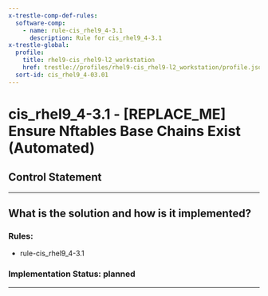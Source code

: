 ```yaml
---
x-trestle-comp-def-rules:
  software-comp:
    - name: rule-cis_rhel9_4-3.1
      description: Rule for cis_rhel9_4-3.1
x-trestle-global:
  profile:
    title: rhel9-cis_rhel9-l2_workstation
    href: trestle://profiles/rhel9-cis_rhel9-l2_workstation/profile.json
  sort-id: cis_rhel9_4-03.01
---
```


# cis_rhel9_4-3.1 - \[REPLACE_ME\] Ensure Nftables Base Chains Exist (Automated)

## Control Statement

______________________________________________________________________

## What is the solution and how is it implemented?

<!-- For implementation status enter one of: implemented, partial, planned, alternative, not-applicable -->

<!-- Note that the list of rules under ### Rules: is read-only and changes will not be captured after assembly to JSON -->

<!-- Add control implementation description here for control: cis_rhel9_4-3.1 -->

### Rules:

  - rule-cis_rhel9_4-3.1

### Implementation Status: planned

______________________________________________________________________
